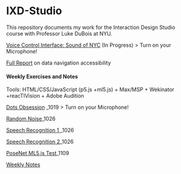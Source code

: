 # IXD-Studio

This repository documents my work for the Interaction Design Studio course with Professor Luke DuBois at NYU.


[Voice Control Interface: Sound of NYC](https://jljuli.github.io/IXD-Studio/Main.html) (In Progress) > Turn on your Microphone!

[Full Report](https://issuu.com/jl12315/docs/accessibility_on_data_navigation) on data navigation accessibility


#### Weekly Exercises and Notes

Tools: HTML/CSS/JavaScript (p5.js +ml5.js) + Max/MSP + Wekinator +reacTIVision + Adobe Audition

[Dots Obsession](https://openprocessing.org/sketch/1335773) _1019 > Turn on your Microphone!

[Random Noise](https://openprocessing.org/sketch/1335902)_1026

[Speech Recognition 1 ](https://openprocessing.org/sketch/1355110)_1026

[Speech Recognition 2](https://openprocessing.org/sketch/1352805)_1026

[PoseNet ML5.js Test](https://openprocessing.org/sketch/1409815)_1109

[Weekly Notes](https://github.com/jljuli/IXD-Studio/wiki)

